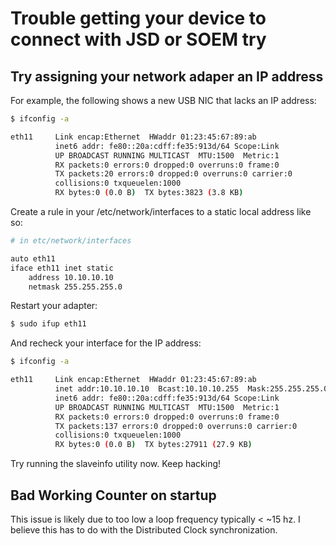# Trouble getting your device to connect with JSD or SOEM try 

## Try assigning your network adaper an IP address

For example, the following shows a new USB NIC that lacks an IP address:
```bash
$ ifconfig -a

eth11     Link encap:Ethernet  HWaddr 01:23:45:67:89:ab  
          inet6 addr: fe80::20a:cdff:fe35:913d/64 Scope:Link
          UP BROADCAST RUNNING MULTICAST  MTU:1500  Metric:1
          RX packets:0 errors:0 dropped:0 overruns:0 frame:0
          TX packets:20 errors:0 dropped:0 overruns:0 carrier:0
          collisions:0 txqueuelen:1000 
          RX bytes:0 (0.0 B)  TX bytes:3823 (3.8 KB)
```
Create a rule in your /etc/network/interfaces to a static local address like so:
```bash
# in etc/network/interfaces

auto eth11 
iface eth11 inet static
	address 10.10.10.10
	netmask 255.255.255.0
```

Restart your adapter:
```bash
$ sudo ifup eth11
```
And recheck your interface for the IP address:
```bash
$ ifconfig -a

eth11     Link encap:Ethernet  HWaddr 01:23:45:67:89:ab  
          inet addr:10.10.10.10  Bcast:10.10.10.255  Mask:255.255.255.0
          inet6 addr: fe80::20a:cdff:fe35:913d/64 Scope:Link
          UP BROADCAST RUNNING MULTICAST  MTU:1500  Metric:1
          RX packets:0 errors:0 dropped:0 overruns:0 frame:0
          TX packets:137 errors:0 dropped:0 overruns:0 carrier:0
          collisions:0 txqueuelen:1000 
          RX bytes:0 (0.0 B)  TX bytes:27911 (27.9 KB)
```

Try running the slaveinfo utility now. Keep hacking!

## Bad Working Counter on startup

This issue is likely due to too low a loop frequency typically < ~15 hz. I believe this has to do with the Distributed Clock synchronization.

